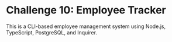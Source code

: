 # Challenge 10: Employee Tracker

This is a CLI-based employee management system using Node.js, TypeScript, PostgreSQL, and Inquirer.
